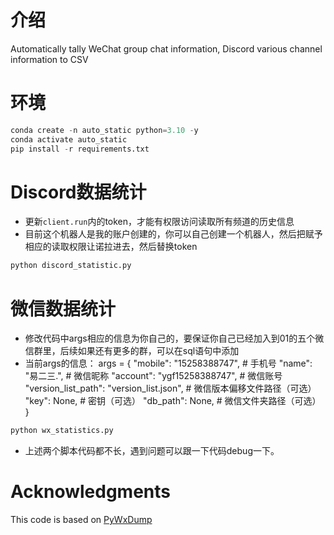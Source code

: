 
# 介绍

Automatically tally WeChat group chat information, Discord various channel information to CSV

# 环境

```python
conda create -n auto_static python=3.10 -y
conda activate auto_static
pip install -r requirements.txt
```

# Discord数据统计
- 更新`client.run`内的token，才能有权限访问读取所有频道的历史信息
- 目前这个机器人是我的账户创建的，你可以自己创建一个机器人，然后把赋予相应的读取权限让诺拉进去，然后替换token
```python
python discord_statistic.py
```

# 微信数据统计
- 修改代码中args相应的信息为你自己的，要保证你自己已经加入到01的五个微信群里，后续如果还有更多的群，可以在sql语句中添加
- 当前args的信息：
args = {
    "mobile": "15258388747",  # 手机号
    "name": "易二三.",  # 微信昵称
    "account": "ygf15258388747",  # 微信账号
    "version_list_path": "version_list.json",  # 微信版本偏移文件路径（可选）
    "key": None,  # 密钥（可选）
    "db_path": None,  # 微信文件夹路径（可选）
}
```python
python wx_statistics.py
```

- 上述两个脚本代码都不长，遇到问题可以跟一下代码debug一下。
# Acknowledgments

This code is based on [PyWxDump](https://github.com/xaoyaoo/PyWxDump)
